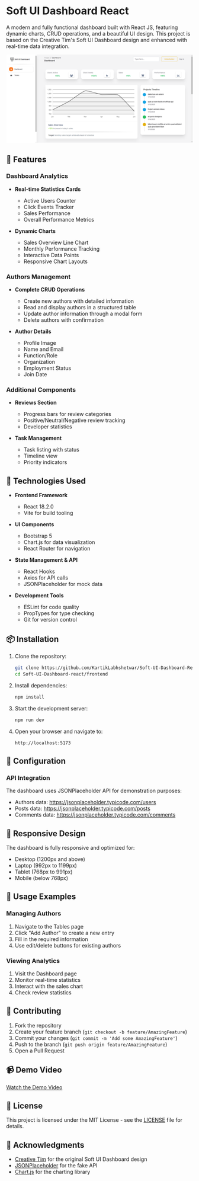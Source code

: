 # Soft UI Dashboard React

A modern and fully functional dashboard built with React JS, featuring dynamic charts, CRUD operations, and a beautiful UI design. This project is based on the Creative Tim's Soft UI Dashboard design and enhanced with real-time data integration.

![Dashboard Preview](public/assets/img/dashboard-preview.png)

## 🌟 Features

### Dashboard Analytics

- **Real-time Statistics Cards**
  - Active Users Counter
  - Click Events Tracker
  - Sales Performance
  - Overall Performance Metrics

- **Dynamic Charts**
  - Sales Overview Line Chart
  - Monthly Performance Tracking
  - Interactive Data Points
  - Responsive Chart Layouts

### Authors Management

- **Complete CRUD Operations**
  - Create new authors with detailed information
  - Read and display authors in a structured table
  - Update author information through a modal form
  - Delete authors with confirmation

- **Author Details**
  - Profile Image
  - Name and Email
  - Function/Role
  - Organization
  - Employment Status
  - Join Date

### Additional Components

- **Reviews Section**
  - Progress bars for review categories
  - Positive/Neutral/Negative review tracking
  - Developer statistics

- **Task Management**
  - Task listing with status
  - Timeline view
  - Priority indicators

## 🚀 Technologies Used

- **Frontend Framework**
  - React 18.2.0
  - Vite for build tooling

- **UI Components**
  - Bootstrap 5
  - Chart.js for data visualization
  - React Router for navigation

- **State Management & API**
  - React Hooks
  - Axios for API calls
  - JSONPlaceholder for mock data

- **Development Tools**
  - ESLint for code quality
  - PropTypes for type checking
  - Git for version control

## 📦 Installation

1. Clone the repository:
   ```bash
   git clone https://github.com/KartikLabhshetwar/Soft-UI-Dashboard-React
   cd Soft-UI-Dashboard-react/frontend
   ```

2. Install dependencies:
   ```bash
   npm install
   ```

3. Start the development server:
   ```bash
   npm run dev
   ```

4. Open your browser and navigate to:
   ```
   http://localhost:5173
   ```

## 🔧 Configuration

### API Integration

The dashboard uses JSONPlaceholder API for demonstration purposes:

- Authors data: https://jsonplaceholder.typicode.com/users
- Posts data: https://jsonplaceholder.typicode.com/posts
- Comments data: https://jsonplaceholder.typicode.com/comments

## 📱 Responsive Design

The dashboard is fully responsive and optimized for:
- Desktop (1200px and above)
- Laptop (992px to 1199px)
- Tablet (768px to 991px)
- Mobile (below 768px)

## 🎯 Usage Examples

### Managing Authors
1. Navigate to the Tables page
2. Click "Add Author" to create a new entry
3. Fill in the required information
4. Use edit/delete buttons for existing authors

### Viewing Analytics
1. Visit the Dashboard page
2. Monitor real-time statistics
3. Interact with the sales chart
4. Check review statistics

## 🤝 Contributing

1. Fork the repository
2. Create your feature branch (`git checkout -b feature/AmazingFeature`)
3. Commit your changes (`git commit -m 'Add some AmazingFeature'`)
4. Push to the branch (`git push origin feature/AmazingFeature`)
5. Open a Pull Request


## 📹 Demo Video

[Watch the Demo Video](your-video-link-here)

## 📄 License

This project is licensed under the MIT License - see the [LICENSE](LICENSE) file for details.

## 🙏 Acknowledgments

- [Creative Tim](https://www.creative-tim.com/) for the original Soft UI Dashboard design
- [JSONPlaceholder](https://jsonplaceholder.typicode.com/) for the fake API
- [Chart.js](https://www.chartjs.org/) for the charting library